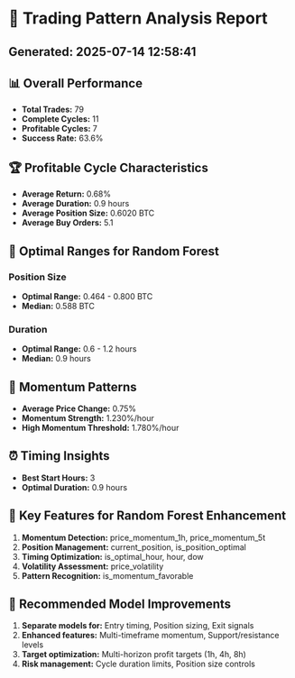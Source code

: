 
# 🎯 Trading Pattern Analysis Report
## Generated: 2025-07-14 12:58:41

## 📊 Overall Performance
- **Total Trades:** 79
- **Complete Cycles:** 11
- **Profitable Cycles:** 7
- **Success Rate:** 63.6%

## 🏆 Profitable Cycle Characteristics
- **Average Return:** 0.68%
- **Average Duration:** 0.9 hours
- **Average Position Size:** 0.6020 BTC
- **Average Buy Orders:** 5.1

## 🎯 Optimal Ranges for Random Forest
### Position Size
- **Optimal Range:** 0.464 - 0.800 BTC
- **Median:** 0.588 BTC

### Duration
- **Optimal Range:** 0.6 - 1.2 hours
- **Median:** 0.9 hours

## 🚀 Momentum Patterns
- **Average Price Change:** 0.75%
- **Momentum Strength:** 1.230%/hour
- **High Momentum Threshold:** 1.780%/hour

## ⏰ Timing Insights
- **Best Start Hours:** 3
- **Optimal Duration:** 0.9 hours

## 🎲 Key Features for Random Forest Enhancement
1. **Momentum Detection:** price_momentum_1h, price_momentum_5t
2. **Position Management:** current_position, is_position_optimal
3. **Timing Optimization:** is_optimal_hour, hour, dow
4. **Volatility Assessment:** price_volatility
5. **Pattern Recognition:** is_momentum_favorable

## 🎯 Recommended Model Improvements
1. **Separate models for:** Entry timing, Position sizing, Exit signals
2. **Enhanced features:** Multi-timeframe momentum, Support/resistance levels
3. **Target optimization:** Multi-horizon profit targets (1h, 4h, 8h)
4. **Risk management:** Cycle duration limits, Position size controls
